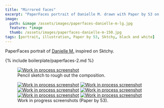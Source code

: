 ```yaml
---
title: "Mirrored faces"
excerpt: "PaperFaces portrait of Danielle M. drawn with Paper by 53 on an iPad."
image: 
  path: &image /assets/images/paperfaces-danielle-m-lg.jpg 
  feature: *image
  thumb: /assets/images/paperfaces-danielle-m-150.jpg
tags: [portrait, illustration, Paper by 53, Sktchy, black and white]
---
```


PaperFaces portrait of [Danielle M.](http://sktchy.com/rhvANH) inspired on Sktchy.

{% include boilerplate/paperfaces-2.md %}

<figure>
  <a href="{{ site.url }}/assets/images/paperfaces-danielle-m-process-1-lg.jpg"><img src="{{ site.url }}/assets/images/paperfaces-danielle-m-process-1-750.jpg" alt="Work in process screenshot"></a>
  <figcaption>Pencil sketch to rough out the composition.</figcaption>
</figure>

<figure class="half">
  <a href="{{ site.url }}/assets/images/paperfaces-danielle-m-process-2-lg.jpg"><img src="{{ site.url }}/assets/images/paperfaces-danielle-m-process-2-600.jpg" alt="Work in process screenshot"></a>
  <a href="{{ site.url }}/assets/images/paperfaces-danielle-m-process-3-lg.jpg"><img src="{{ site.url }}/assets/images/paperfaces-danielle-m-process-3-600.jpg" alt="Work in process screenshot"></a>
  <a href="{{ site.url }}/assets/images/paperfaces-danielle-m-process-4-lg.jpg"><img src="{{ site.url }}/assets/images/paperfaces-danielle-m-process-4-600.jpg" alt="Work in process screenshot"></a>
  <a href="{{ site.url }}/assets/images/paperfaces-danielle-m-process-5-lg.jpg"><img src="{{ site.url }}/assets/images/paperfaces-danielle-m-process-5-600.jpg" alt="Work in process screenshot"></a>
  <a href="{{ site.url }}/assets/images/paperfaces-danielle-m-process-6-lg.jpg"><img src="{{ site.url }}/assets/images/paperfaces-danielle-m-process-6-600.jpg" alt="Work in process screenshot"></a>
  <a href="{{ site.url }}/assets/images/paperfaces-danielle-m-process-7-lg.jpg"><img src="{{ site.url }}/assets/images/paperfaces-danielle-m-process-7-600.jpg" alt="Work in process screenshot"></a>
  <figcaption>Work in progress screenshots (Paper by 53).</figcaption>
</figure>
